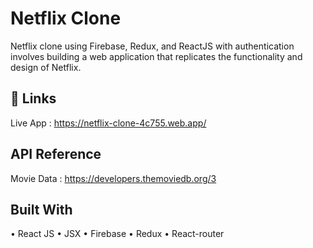 # Netflix Clone

Netflix clone using Firebase, Redux, and ReactJS with authentication involves building a web application that replicates the functionality and design of Netflix.

## 🔗 Links

Live App : https://netflix-clone-4c755.web.app/

## API Reference

Movie Data : https://developers.themoviedb.org/3

## Built With

• React JS
• JSX
• Firebase
• Redux
• React-router
